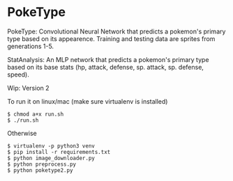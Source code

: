 # PokeType

PokeType: Convolutional Neural Network that predicts a pokemon's primary type based on its appearence. Training and testing data are sprites from generations 1-5.

StatAnalysis: An MLP network that predicts a pokemon's primary type based on its base stats (hp, attack, defense, sp. attack, sp. defense, speed).

Wip: Version 2

To run it on linux/mac (make sure virtualenv is installed)
```
$ chmod a+x run.sh
$ ./run.sh
```
Otherwise
```
$ virtualenv -p python3 venv
$ pip install -r requirements.txt
$ python image_downloader.py
$ python preprocess.py
$ python poketype2.py
```

